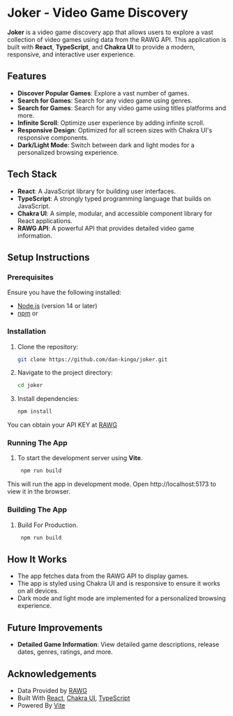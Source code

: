 # Joker - Video Game Discovery

**Joker** is a video game discovery app that allows users to explore a vast collection of video games using data from the RAWG API. This application is built with **React**, **TypeScript**, and **Chakra UI** to provide a modern, responsive, and interactive user experience.

## Features

- **Discover Popular Games**: Explore a vast number of games.
- **Search for Games**: Search for any video game using genres.
- **Search for Games**: Search for any video game using titles platforms and more.
- **Infinite Scroll**: Optimize user experience by adding infinite scroll.
- **Responsive Design**: Optimized for all screen sizes with Chakra UI's responsive components.
- **Dark/Light Mode**: Switch between dark and light modes for a personalized browsing experience.
  
## Tech Stack

- **React**: A JavaScript library for building user interfaces.
- **TypeScript**: A strongly typed programming language that builds on JavaScript.
- **Chakra UI**: A simple, modular, and accessible component library for React applications.
- **RAWG API**: A powerful API that provides detailed video game information.

## Setup Instructions

### Prerequisites

Ensure you have the following installed:

- [Node.js](https://nodejs.org/en/) (version 14 or later)
- [npm](https://www.npmjs.com/) or 

### Installation

1. Clone the repository:

   ```bash
   git clone https://github.com/dan-kingo/joker.git

2. Navigate to the project directory:

   ```bash
   cd joker
3. Install dependencies:

   ```bash
   npm install
   
You can obtain your API KEY at [RAWG](https://rawg.io/)

### Running The App

1. To start the development server using **Vite**.

    ```bash
     npm run build
This will run the app in development mode. Open http://localhost:5173 to view it in the browser.


### Building The App

1. Build For Production.

    ```bash
     npm run build

## How It Works

- The app fetches data from the RAWG API to display games.
- The app is styled using Chakra UI and is responsive to ensure it works on all devices.
- Dark mode and light mode are implemented for a personalized browsing experience.

## Future Improvements

- **Detailed Game Information**: View detailed game descriptions, release dates, genres, ratings, and more.

## Acknowledgements

- Data Provided by [RAWG](https://rawg.io)
- Built With [React](https://reacrjs.org), [Chakra UI](https://v2.chakra-ui.com), [TypeScript](https://www.typescriptlang.org)
- Powered By [Vite](https://vitejs.dev)

